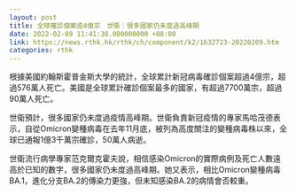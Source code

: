 ```yaml
---
layout: post
title: 全球確診個案逾4億宗　世衛：很多國家仍未度過高峰期
date: 2022-02-09 11:41:38.000000000 +08:00
link: https://news.rthk.hk/rthk/ch/component/k2/1632723-20220209.htm
categories: rthk
---
```


根據美國約翰斯霍普金斯大學的統計，全球累計新冠病毒確診個案超過4億宗，超過576萬人死亡。美國是全球累計確診個案最多的國家，有超過7700萬宗，超過90萬人死亡。

世衛預計，很多國家仍未度過疫情高峰期。世衛負責新冠疫情的專家馬哈茂德表示，自從Omicron變種病毒在去年11月底，被列為高度關注的變種病毒株以來，全球已通報1億3千萬宗確診，50萬人病逝。

世衛流行病學專家范克爾克霍夫說，相信感染Omicron的實際病例及死亡人數遠高於已知的數字，很多國家仍未度過高峰期。她又表示，相比Omicron變種病毒BA.1，進化分支BA.2的傳染力更強，但未知感染BA.2的病情會否較重。
